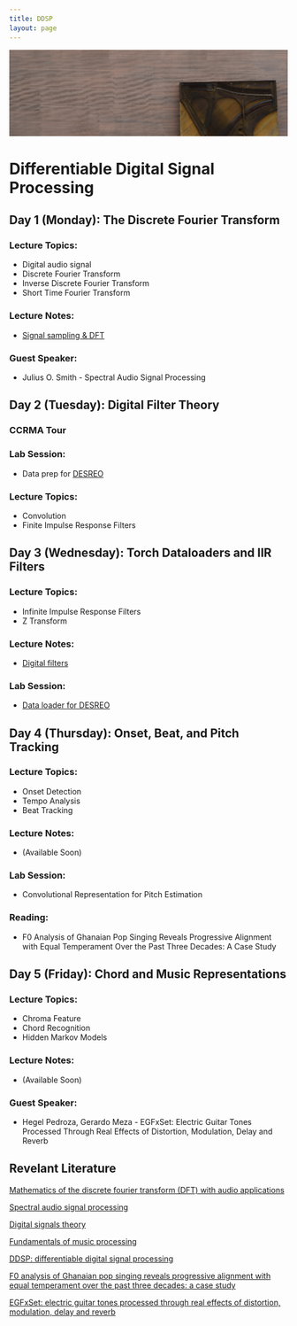 ```yaml
---
title: DDSP
layout: page
---
```


<img src="assets/images/piano.png" alt="drawing" width="1000" class="center"/>

# Differentiable Digital Signal Processing

## Day 1 (Monday): The Discrete Fourier Transform  

### Lecture Topics:  
* Digital audio signal  
* Discrete Fourier Transform  
* Inverse Discrete Fourier Transform  
* Short Time Fourier Transform  

### Lecture Notes:  
* [Signal sampling & DFT](https://githubtocolab.com/ccrma-mir/course-materials/blob/main/CCRMA_DDSP_Workshop_Notes-Day_1.ipynb) 

### Guest Speaker:  
* Julius O. Smith - Spectral Audio Signal Processing

## Day 2 (Tuesday): Digital Filter Theory  

### CCRMA Tour

### Lab Session:
* Data prep for [DESREO](https://github.com/iranroman/DESREO)

### Lecture Topics:  
* Convolution
* Finite Impulse Response Filters

## Day 3 (Wednesday): Torch Dataloaders and IIR Filters  

### Lecture Topics:
* Infinite Impulse Response Filters
* Z Transform  

### Lecture Notes:  
* [Digital filters](https://githubtocolab.com/ccrma-mir/course-materials/blob/main/CCRMA_DDSP_Workshop_Notes_Day_3.ipynb) 

### Lab Session:
* [Data loader for DESREO](https://github.com/iranroman/DESREO/blob/main/desreo/datasets/snoop_dogg.py)

## Day 4 (Thursday): Onset, Beat, and Pitch Tracking

### Lecture Topics:  
* Onset Detection
* Tempo Analysis
* Beat Tracking  

### Lecture Notes:  
* (Available Soon)  

### Lab Session:  
* Convolutional Representation for Pitch Estimation

### Reading:  
* F0 Analysis of Ghanaian Pop Singing Reveals Progressive Alignment with Equal Temperament Over the Past Three Decades: A Case Study  

## Day 5 (Friday): Chord and Music Representations

### Lecture Topics:  
* Chroma Feature
* Chord Recognition
* Hidden Markov Models  

### Lecture Notes:  
* (Available Soon)  

### Guest Speaker:
* Hegel Pedroza, Gerardo Meza - EGFxSet: Electric Guitar Tones Processed Through Real Effects of Distortion, Modulation, Delay and Reverb  

## Revelant Literature

[Mathematics of the discrete fourier transform (DFT) with audio applications](https://ccrma.stanford.edu/~jos/st/)

[Spectral audio signal processing](https://ccrma.stanford.edu/~jos/sasp/)

[Digital signals theory](https://brianmcfee.net/dstbook-site/content/intro.html)

[Fundamentals of music processing](https://www.audiolabs-erlangen.de/fau/professor/mueller/bookFMP)

[DDSP: differentiable digital signal processing](https://arxiv.org/pdf/2001.04643)

[F0 analysis of Ghanaian pop singing reveals progressive alignment with equal temperament over the past three decades: a case study](https://ccrma.stanford.edu/~iran/papers/Roman_et_al_SMC_2023.pdf)

[EGFxSet: electric guitar tones processed through real effects of distortion, modulation, delay and reverb](https://ccrma.stanford.edu/~iran/papers/Pedroza_et_al_ISMIR_2022.pdf)
